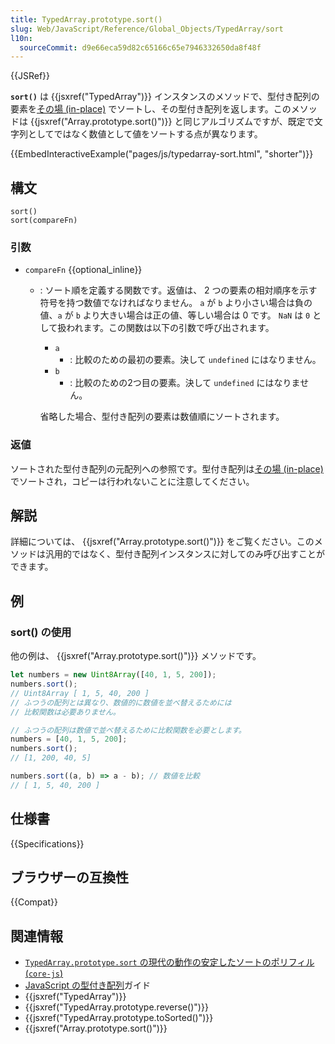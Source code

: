 ```yaml
---
title: TypedArray.prototype.sort()
slug: Web/JavaScript/Reference/Global_Objects/TypedArray/sort
l10n:
  sourceCommit: d9e66eca59d82c65166c65e7946332650da8f48f
---
```


{{JSRef}}

**`sort()`** は {{jsxref("TypedArray")}} インスタンスのメソッドで、型付き配列の要素を[その場 (in-place)](https://en.wikipedia.org/wiki/In-place_algorithm) でソートし、その型付き配列を返します。このメソッドは {{jsxref("Array.prototype.sort()")}} と同じアルゴリズムですが、既定で文字列としてではなく数値として値をソートする点が異なります。

{{EmbedInteractiveExample("pages/js/typedarray-sort.html", "shorter")}}

## 構文

```js-nolint
sort()
sort(compareFn)
```

### 引数

- `compareFn` {{optional_inline}}

  - : ソート順を定義する関数です。返値は、 2 つの要素の相対順序を示す符号を持つ数値でなければなりません。 `a` が `b` より小さい場合は負の値、`a` が `b` より大きい場合は正の値、等しい場合は 0 です。 `NaN` は `0` として扱われます。この関数は以下の引数で呼び出されます。

    - `a`
      - : 比較のための最初の要素。決して `undefined` にはなりません。
    - `b`
      - : 比較のための2つ目の要素。決して `undefined` にはなりません。

    省略した場合、型付き配列の要素は数値順にソートされます。

### 返値

ソートされた型付き配列の元配列への参照です。型付き配列は[その場 (in-place)](https://en.wikipedia.org/wiki/In-place_algorithm) でソートされ，コピーは行われないことに注意してください。

## 解説

詳細については、 {{jsxref("Array.prototype.sort()")}} をご覧ください。このメソッドは汎用的ではなく、型付き配列インスタンスに対してのみ呼び出すことができます。

## 例

### sort() の使用

他の例は、 {{jsxref("Array.prototype.sort()")}} メソッドです。

```js
let numbers = new Uint8Array([40, 1, 5, 200]);
numbers.sort();
// Uint8Array [ 1, 5, 40, 200 ]
// ふつうの配列とは異なり、数値的に数値を並べ替えるためには
// 比較関数は必要ありません。

// ふつうの配列は数値で並べ替えるために比較関数を必要とします。
numbers = [40, 1, 5, 200];
numbers.sort();
// [1, 200, 40, 5]

numbers.sort((a, b) => a - b); // 数値を比較
// [ 1, 5, 40, 200 ]
```

## 仕様書

{{Specifications}}

## ブラウザーの互換性

{{Compat}}

## 関連情報

- [`TypedArray.prototype.sort` の現代の動作の安定したソートのポリフィル (`core-js`)](https://github.com/zloirock/core-js#ecmascript-typed-arrays)
- [JavaScript の型付き配列](/ja/docs/Web/JavaScript/Guide/Typed_arrays)ガイド
- {{jsxref("TypedArray")}}
- {{jsxref("TypedArray.prototype.reverse()")}}
- {{jsxref("TypedArray.prototype.toSorted()")}}
- {{jsxref("Array.prototype.sort()")}}
